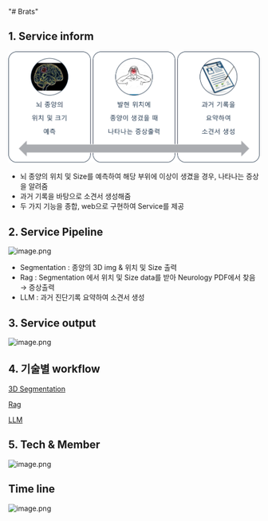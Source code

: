 "# Brats" 

## 1. Service inform

![image.png](img/sv1.png)

- 뇌 종양의 위치 및 Size를 예측하여 해당 부위에 이상이 생겼을 경우, 나타나는 증상을 알려줌
- 과거 기록을 바탕으로 소견서 생성해줌
- 두 가지 기능을 종합, web으로 구현하여 Service를 제공

## 2. Service Pipeline

![image.png](https://prod-files-secure.s3.us-west-2.amazonaws.com/03045eb3-ad52-466e-993e-65791c3db2bf/67eb3676-c345-40e6-af33-2d657b61310f/image.png)

- Segmentation : 종양의 3D img & 위치 및 Size 출력
- Rag : Segmentation 에서 위치 및 Size data를 받아 Neurology PDF에서 찾음 → 증상출력
- LLM : 과거 진단기록 요약하여 소견서 생성

## 3. Service output

![image.png](https://prod-files-secure.s3.us-west-2.amazonaws.com/03045eb3-ad52-466e-993e-65791c3db2bf/b26fb9a2-4e17-4903-9d50-96032bf073e2/image.png)

## 4. 기술별 workflow

[3D Segmentation](https://www.notion.so/3D-Segmentation-162c4cba74ea809184d7d40e0fd3ff51?pvs=21)

[Rag](https://www.notion.so/Rag-162c4cba74ea809aa02bfc3cc8d7069e?pvs=21)

[LLM](https://www.notion.so/LLM-162c4cba74ea80488745d9b4d9eab264?pvs=21)

## 5. Tech & Member

![image.png](https://prod-files-secure.s3.us-west-2.amazonaws.com/03045eb3-ad52-466e-993e-65791c3db2bf/ebb5ec44-f02d-44c8-9b5a-8a7d26d26727/image.png)

## Time line

![image.png](https://prod-files-secure.s3.us-west-2.amazonaws.com/03045eb3-ad52-466e-993e-65791c3db2bf/0c6fffbd-f475-47ec-b2ed-0962a902af43/image.png)
